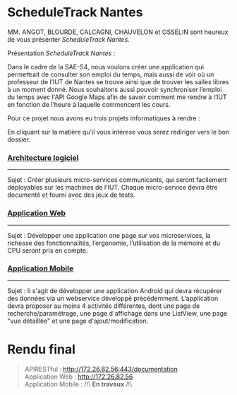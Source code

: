 # ScheduleTrack Nantes

MM. ANGOT, BLOURDE, CALCAGNI, CHAUVELON et OSSELIN sont heureux de vous présenter *ScheduleTrack Nantes*.

Présentation *ScheduleTrack Nantes* : 

Dans le cadre de la SAE-S4, nous voulons créer une application qui permettrait de consulter son emploi du temps, mais aussi de voir où un professeur de l’IUT de Nantes se trouve ainsi que de trouver les salles libres à un moment donné. Nous souhaitons aussi pouvoir synchroniser l’emploi du temps avec l'API Google Maps afin de savoir comment me rendre à l’IUT en fonction de l’heure à laquelle commencent les cours.

Pour ce projet nous avons eu trois projets informatiques à rendre : 

En cliquant sur la matière qu'il vous intérese vous serez rediriger vers le bon dossier.

### <a href="https://gitlab.univ-nantes.fr/pub/but/but2/sae4-real-01/eq_init_01_01_angot-mael_blourde-nolan_calcagni-amedeo_chauvelon-quentin_osselin-arthur/-/tree/main/API">Architecture logiciel</a>
---
Sujet : Créer plusieurs micro-services communicants, qui seront facilement déployables sur les machines de l'IUT. Chaque micro-service devra être documenté et fourni avec des jeux de tests.

### <a href="https://gitlab.univ-nantes.fr/pub/but/but2/sae4-real-01/eq_init_01_01_angot-mael_blourde-nolan_calcagni-amedeo_chauvelon-quentin_osselin-arthur/-/tree/main/Application%20Web">Application Web</a>
---
Sujet : Développer une application one page sur vos microservices, la richesse des
fonctionnalités, l’ergonomie, l’utilisation de la mémoire et du CPU seront pris en compte. 

### <a href="">Application Mobile</a>
---
Sujet : Il s'agit de développer une application Android qui devra récupérer des données via un webservice développé précédemment. L'application devra proposer au moins 4 activités différentes, dont une page de recherche/paramétrage, une page d'affichage dans une ListView, une page "vue détaillée" et une page d'ajout/modification.

# Rendu final

> APIRESTful : http://172.26.82.56:443/documentation <br/>
> Application Web : http://172.26.82.56 <br/>
> Application Mobile : /!\ **En travaux** /!\